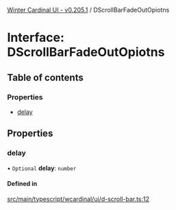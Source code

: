 [Winter Cardinal UI - v0.205.1](../index.md) / DScrollBarFadeOutOpiotns

# Interface: DScrollBarFadeOutOpiotns

## Table of contents

### Properties

- [delay](DScrollBarFadeOutOpiotns.md#delay)

## Properties

### delay

• `Optional` **delay**: `number`

#### Defined in

[src/main/typescript/wcardinal/ui/d-scroll-bar.ts:12](https://github.com/winter-cardinal/winter-cardinal-ui/blob/v0.205.1/src/main/typescript/wcardinal/ui/d-scroll-bar.ts#L12)
